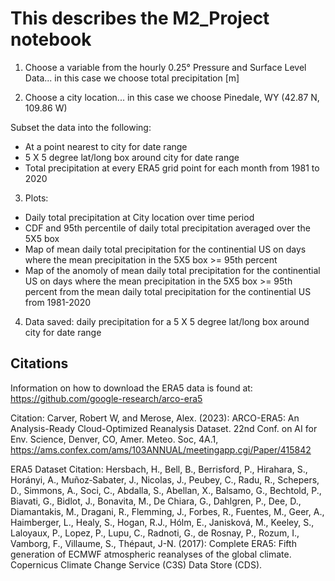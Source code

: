 # This describes the M2_Project notebook
1) Choose a variable from the hourly 0.25° Pressure and Surface Level Data... in this case we choose total precipitation [m]

2) Choose a city location... in this case we choose Pinedale, WY (42.87 N, 109.86 W)


Subset the data into the following:
- At a point nearest to city for date range
- 5 X 5 degree lat/long box around city for date range
- Total precipitation at every ERA5 grid point for each month from 1981 to 2020


3) Plots:
- Daily total precipitation at City location over time period
- CDF and 95th percentile of daily total precipitation averaged over the 5X5 box
- Map of mean daily total precipitation for the continential US on days where the mean precipitation in the 5X5 box >= 95th percent
- Map of the anomoly of mean daily total precipitation for the continential US on days where the mean precipitation in the 5X5 box >= 95th percent from the mean daily total precipitation for the continential US from 1981-2020

4) Data saved: daily precipitation for a 5 X 5 degree lat/long box around city for date range

## Citations
Information on how to download the ERA5 data is found at: https://github.com/google-research/arco-era5

Citation: 
Carver, Robert W, and Merose, Alex. (2023):
ARCO-ERA5: An Analysis-Ready Cloud-Optimized Reanalysis Dataset.
22nd Conf. on AI for Env. Science, Denver, CO, Amer. Meteo. Soc, 4A.1,
https://ams.confex.com/ams/103ANNUAL/meetingapp.cgi/Paper/415842

ERA5 Dataset Citation:
Hersbach, H., Bell, B., Berrisford, P., Hirahara, S., Horányi, A., 
Muñoz‐Sabater, J., Nicolas, J., Peubey, C., Radu, R., Schepers, D., 
Simmons, A., Soci, C., Abdalla, S., Abellan, X., Balsamo, G., 
Bechtold, P., Biavati, G., Bidlot, J., Bonavita, M., De Chiara, G., 
Dahlgren, P., Dee, D., Diamantakis, M., Dragani, R., Flemming, J., 
Forbes, R., Fuentes, M., Geer, A., Haimberger, L., Healy, S., 
Hogan, R.J., Hólm, E., Janisková, M., Keeley, S., Laloyaux, P., 
Lopez, P., Lupu, C., Radnoti, G., de Rosnay, P., Rozum, I., Vamborg, F.,
Villaume, S., Thépaut, J-N. (2017): Complete ERA5: Fifth generation of 
ECMWF atmospheric reanalyses of the global climate. Copernicus Climate 
Change Service (C3S) Data Store (CDS).